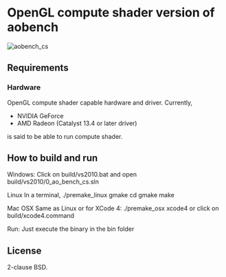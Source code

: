 # OpenGL compute shader version of aobench

![aobench_cs](https://github.com/syoyo/aobench_cs/blob/master/aobench_cs.png?raw=true)

## Requirements

### Hardware

OpenGL compute shader capable hardware and driver. Currently,

* NVIDIA GeForce
* AMD Radeon (Catalyst 13.4 or later driver)

is said to be able to run compute shader.

## How to build and run

Windows:
Click on build/vs2010.bat and open build/vs2010/0_ao_bench_cs.sln

Linux
In a terminal, 
./premake_linux gmake
cd gmake
make

Mac OSX
Same as Linux or for XCode 4:
./premake_osx xcode4
or
click on build/xcode4.command

Run:
Just execute the binary in the bin folder

## License

2-clause BSD.
